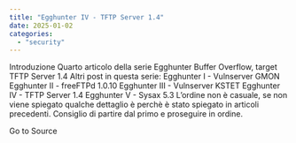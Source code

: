 ```yaml
---
title: "Egghunter IV - TFTP Server 1.4"
date: 2025-01-02
categories: 
  - "security"
---
```


Introduzione Quarto articolo della serie Egghunter Buffer Overflow, target TFTP Server 1.4 Altri post in questa serie: Egghunter I - Vulnserver GMON Egghunter II - freeFTPd 1.0.10 Egghunter III - Vulnserver KSTET Egghunter IV - TFTP Server 1.4 Egghunter V - Sysax 5.3 L’ordine non è casuale, se non viene spiegato qualche dettaglio è perchè è stato spiegato in articoli precedenti. Consiglio di partire dal primo e proseguire in ordine.

Go to Source
